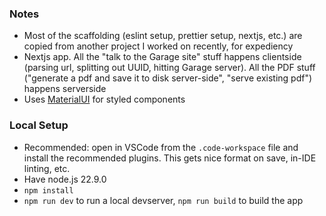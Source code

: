 ### Notes
* Most of the scaffolding (eslint setup, prettier setup, nextjs, etc.) are copied from another project I worked on recently, for expediency
* Nextjs app. All the "talk to the Garage site" stuff happens clientside (parsing url, splitting out UUID, hitting Garage server). All the PDF stuff ("generate a pdf and save it to disk server-side", "serve existing pdf") happens serverside
* Uses [MaterialUI](https://mui.com/material-ui/all-components/) for styled components

### Local Setup
- Recommended: open in VSCode from the `.code-workspace` file and install the recommended plugins. This gets nice format on save, in-IDE linting, etc.
- Have node.js 22.9.0
- `npm install`
- `npm run dev` to run a local devserver, `npm run build` to build the app